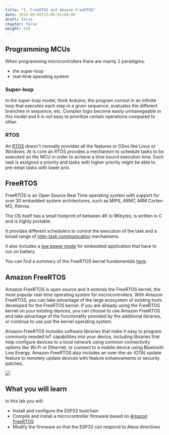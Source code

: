 ```yaml
---
title: "1. FreeRTOS and Amazon FreeRTOS"
date: 2019-09-05T23:06:51+08:00
draft: false
chapter: false
weight: 410
---
```




## Programming MCUs

When programming microcontrollers there are mainly 2 paradigms:

* the super-loop
* real-time operating system

### Super-loop

In the super-loop model, think Arduino, the program consist in an infinite loop that executes each step in a given sequence, evaluates the different branches in sequence, etc. Complex logix become easily
unmanegeable in this model and it is not easy to prioritize certain operations compared to other.

### RTOS

An [RTOS](https://en.wikipedia.org/wiki/Real-time_operating_system) doesn't normally provides all the features or OSes like Linux or Windows. At is core an RTOS provides a mechanism to schedule tasks to be executed on the MCU in order to achieve a time bound execution time. 
Each task is assigned a priority and tasks with higher priority might be able to pre-empt tasks with lower prio. 


## FreeRTOS

FreeRTOS is an Open Source Real Time operating system with support for over 30 embedded system architectures, such as MIPS, ARM7, ARM Cortex-M3, Xtensa.

The OS itself has a small footprint of between 4K to 9Kbytes, is written in C and is highly portable.

It provides different schedulers to control the execution of the task and a broad range of [inter-task communication](https://www.freertos.org/Inter-Task-Communication.html) mechanisms.

It also includes a [low power mode](https://www.freertos.org/low-power-tickless-rtos.html) for embedded application that have to run on battery.

You can find a summary of the FreeRTOS kernel fundamentals [here](https://docs.aws.amazon.com/freertos/latest/userguide/dev-guide-freertos-kernel.html).

## Amazon FreeRTOS

Amazon FreeRTOS is open source and it extends the FreeRTOS kernel, the most popular real-time operating system for microcontrollers. With Amazon FreeRTOS, you can take advantage of the large ecosystem of existing tools developed for the FreeRTOS kernel. If you are already using the FreeRTOS kernel on your existing devices, you can choose to use Amazon FreeRTOS and take advantage of the functionality provided by the additional libraries, or continue to use just the kernel operating system.

Amazon FreeRTOS includes software libraries that make it easy to program commonly needed IoT capabilities into your device, including libraries that help configure devices to a local network using common connectivity options like Wi-Fi or Ethernet, or connect to a mobile device using Bluetooth Low Energy. Amazon FreeRTOS also includes an over-the-air (OTA) update feature to remotely update devices with feature enhancements or security patches.


![](/images/afr.png)


## What you will learn

In this lab you will:

* Install and configure the ESP32 toolchain 
* Compile and install a microcontroller firmware based on [Amazon FreeRTOS](https://aws.amazon.com/freertos/)
* Modify the firmware so that the ESP32 can respond to Alexa directives